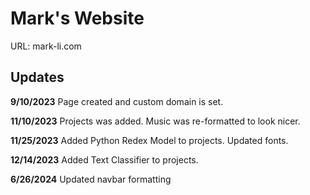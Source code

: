 # Mark's Website

URL: mark-li.com

## Updates

**9/10/2023**
Page created and custom domain is set.

**11/10/2023**
Projects was added.
Music was re-formatted to look nicer.

**11/25/2023**
Added Python Redex Model to projects.
Updated fonts.

**12/14/2023**
Added Text Classifier to projects.

**6/26/2024**
Updated navbar formatting
